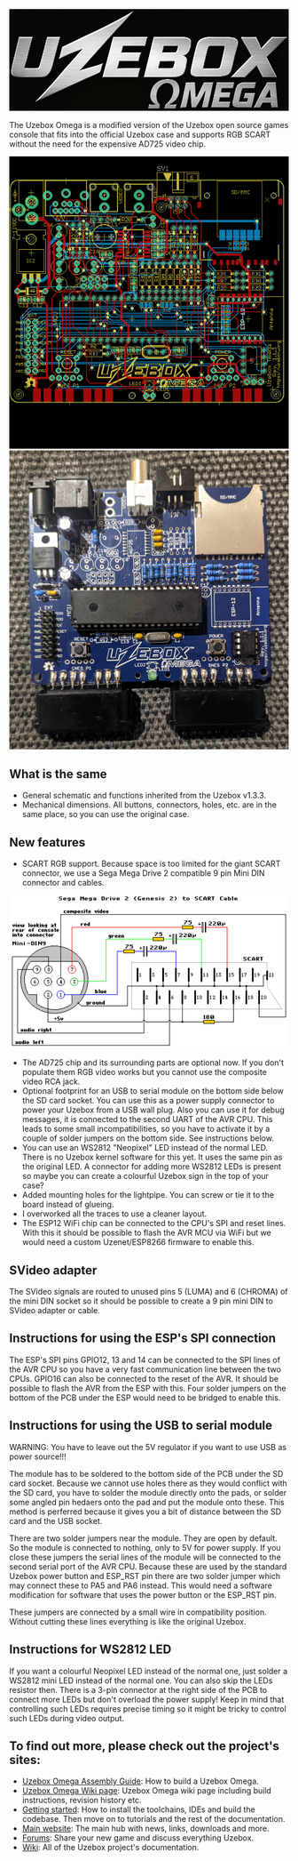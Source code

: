<img src="omega-logo.png" alt="Uzebox Omega logo" />

The Uzebox Omega is a modified version of the Uzebox open source games console that fits into the official Uzebox case and supports RGB SCART without the need for the expensive AD725 video chip.

<img src="Uzebox-Omega-v1.1.1-PCB.png" alt="Uzebox Omega PCB" />

<img src="1st-factory-built-Uzebox-Omega.jpg" alt="A PCBWay-built Uzebox Omega photo" />

## What is the same
* General schematic and functions inherited from the Uzebox v1.3.3.
* Mechanical dimensions. All buttons, connectors, holes, etc. are in the same place, so you can use the original case.

## New features
* SCART RGB support. Because space is too limited for the giant SCART connector, we use a Sega Mega Drive 2 compatible 9 pin Mini DIN connector and cables.

<img src="mega2.png" alt="Mini Din 9 pinout" />

* The AD725 chip and its surrounding parts are optional now. If you don't populate them RGB video works but you cannot use the composite video RCA jack.
* Optional footprint for an USB to serial module on the bottom side below the SD card socket. You can use this as a power supply connector to power your Uzebox from a USB wall plug. Also you can use it for debug messages, it is connected to the second UART of the AVR CPU. This leads to some small incompatibilities, so you have to activate it by a couple of solder jumpers on the bottom side. See instructions below.
* You can use an WS2812 "Neopixel" LED instead of the normal LED. There is no Uzebox kernel software for this yet. It uses the same pin as the original LED. A connector for adding more WS2812 LEDs is present so maybe you can create a colourful Uzebox sign in the top of your case?
* Added mounting holes for the lightpipe. You can screw or tie it to the board instead of glueing.
* I overworked all the traces to use a cleaner layout.
* The ESP12 WiFi chip can be connected to the CPU's SPI and reset lines. With this it should be possible to flash the AVR MCU via WiFi but we would need a custom Uzenet/ESP8266 firmware to enable this.

## SVideo adapter
The SVideo signals are routed to unused pins 5 (LUMA) and 6 (CHROMA) of the mini DIN socket so it should be possible to create a 9 pin mini DIN to SVideo adapter or cable.
 
## Instructions for using the ESP's SPI connection
The ESP's SPI pins GPIO12, 13 and 14 can be connected to the SPI lines of the AVR CPU so you have a very fast communication line between the two CPUs. GPIO16 can also be connected to the reset of the AVR. It should be possible to flash the AVR from the ESP with this. Four solder jumpers on the bottom of the PCB under the ESP would need to be bridged to enable this.

## Instructions for using the USB to serial module
WARNING: You have to leave out the 5V regulator if you want to use USB as power source!!!

The module has to be soldered to the bottom side of the PCB under the SD card socket. Because we cannot use holes there as they would conflict with the SD card, you have to solder the module directly onto the pads, or solder some angled pin hedaers onto the pad and put the module onto these. This method is perferred because it gives you a bit of distance between the SD card and the USB socket.

There are two solder jumpers near the module. They are open by default. So the module is connected to nothing, only to 5V for power supply.
If you close these jumpers the serial lines of the module will be connected to the second serial port of the AVR CPU. Because these are used by the standard Uzebox power button and ESP_RST pin there are two solder jumper which may connect these to PA5 and PA6 instead. This would need a software modification for software that uses the power button or the ESP_RST pin.

These jumpers are connected by a small wire in compatibility position. Without cutting these lines everything is like the original Uzebox.

## Instructions for WS2812 LED
If you want a colourful Neopixel LED instead of the normal one, just solder a WS2812 mini LED instead of the normal one. You can also skip the LEDs resistor then. There is a 3-pin connector at the right side of the PCB to connect more LEDs but don't overload the power supply!
Keep in mind that controlling such LEDs requires precise timing so it might be tricky to control such LEDs during video output.

## To find out more, please check out the project's sites:
* [Uzebox Omega Assembly Guide](https://github.com/danboid/uzebox-omega/blob/main/schematics/Uzebox-Omega/V1.1.1/Uzebox-Omega-V1.1.1-assembly-guide.md): How to build a Uzebox Omega.
* [Uzebox Omega Wiki page](https://uzebox.org/wiki/Omega): Uzebox Omega wiki page including build instructions, revision history etc.
* [Getting started](https://uzebox.org/wiki/Getting_Started_on_the_Uzebox): How to install the toolchains, IDEs and build the codebase. Then move on to tutorials and the rest of the documentation.  
* [Main website](https://uzebox.org): The main hub with news, links, downloads and more.
* [Forums](https://uzebox.org/forums): Share your new game and discuss everything Uzebox.
* [Wiki](https://uzebox.org/wiki): All of the Uzebox project's documentation.
